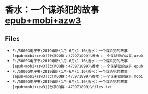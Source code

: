 # 香水：一个谋杀犯的故事[epub+mobi+azw3](分享QQ群：473971899)

## Files

- `F:/5000G电子书\2019跟新\1月-6月\1.16\香水：一个谋杀犯的故事[epub+mobi+azw3](分享QQ群：473971899)\香水：一个谋杀犯的故事.azw3`
- `F:/5000G电子书\2019跟新\1月-6月\1.16\香水：一个谋杀犯的故事[epub+mobi+azw3](分享QQ群：473971899)\香水：一个谋杀犯的故事.epub`
- `F:/5000G电子书\2019跟新\1月-6月\1.16\香水：一个谋杀犯的故事[epub+mobi+azw3](分享QQ群：473971899)\香水：一个谋杀犯的故事.mobi`
- `F:/5000G电子书\2019跟新\1月-6月\1.16\香水：一个谋杀犯的故事[epub+mobi+azw3](分享QQ群：473971899)\files.txt`
